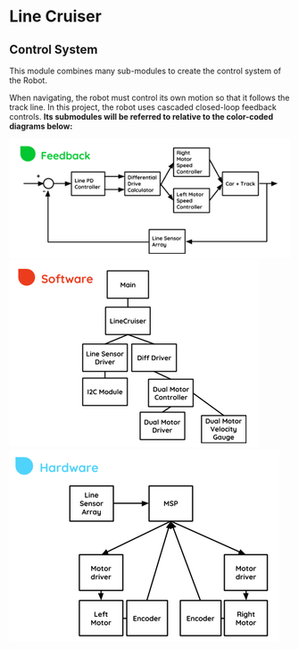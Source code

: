 Line Cruiser
============
## Control System

This module combines many sub-modules to create the control system of the Robot.

When navigating, the robot must control its own motion so that it follows the track line. In this project, the robot uses cascaded closed-loop feedback controls. **Its submodules will be referred to relative to the color-coded diagrams below:**

![Feedback Diagram](Media/Feedback.png)
![Software Diagram](Media/Software.png)
![Hardware Diagram](Media/Hardware.png)
